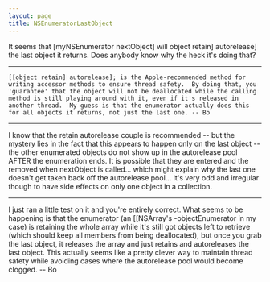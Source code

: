 ```yaml
---
layout: page
title: NSEnumeratorLastObject
---
```


It seems that [myNSEnumerator nextObject] will object retain] autorelease] the last object it returns.  Does anybody know why the heck it's doing that?

----

    [[object retain] autorelease]; is the Apple-recommended method for writing accessor methods to ensure thread safety.  By doing that, you 'guarantee' that the object will not be deallocated while the calling method is still playing around with it, even if it's released in another thread.  My guess is that the enumerator actually does this for all objects it returns, not just the last one. -- Bo

----
I know that the retain autorelease couple is recommended -- but the mystery lies in the fact that this appears to happen only on the last object -- the other enumerated objects do not show up in the autorelease pool AFTER the enumeration ends.  It is possible that they are entered and the removed when nextObject is called... which might explain why the last one doesn't get taken back off the autorelease pool... it's very odd and irregular though to have side effects on only one object in a collection.

----

I just ran a little test on it and you're entirely correct.  What seems to be happening is that the enumerator (an [[NSArray's -objectEnumerator in  my case) is retaining the whole array while it's still got objects left to retrieve (which should keep all members from being deallocated), but once you grab the last object, it releases the array and just retains and autoreleases the last object.  This actually seems like a pretty clever way to maintain thread safety while avoiding cases where the autorelease pool would become clogged.  -- Bo

